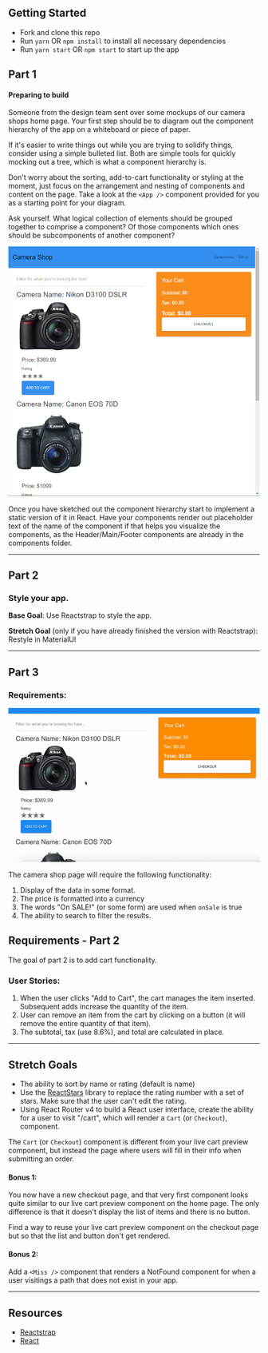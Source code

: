 ## Getting Started
* Fork and clone this repo
* Run `yarn` OR `npm install` to install all necessary dependencies
* Run `yarn start` OR `npm start` to start up the app

## Part 1
#### Preparing to build

Someone from the design team sent over some mockups of our camera shops home page.
Your first step should be to diagram out the component hierarchy of the app on a whiteboard or piece of paper.

If it's easier to write things out while you are trying to solidify things, consider using a simple bulleted list. Both are simple tools for quickly mocking out a tree, which is what a component hierarchy is.

Don't worry about the sorting, add-to-cart functionality or styling at the moment,
just focus on the arrangement and nesting of components and content on the page.
Take a look at the `<App />` component provided for you as a starting point for your diagram.

Ask yourself. What logical collection of elements should be grouped together to comprise a component?
Of those components which ones should be subcomponents of another component?

![Mock Up](overview-photo.PNG)

Once you have sketched out the component hierarchy start to implement a static version of it in React.
Have your components render out placeholder text of the name of the component if that helps you visualize the components, as the Header/Main/Footer components are already in the components folder.

<hr />

## Part 2
### Style your app.

**Base Goal**: Use Reactstrap to style the app.

**Stretch Goal** (only if you have already finished the version with Reactstrap): Restyle in MaterialUI

<hr />

## Part 3
### Requirements:

![Camera Shop Example](base-gif.gif)

The camera shop page will require the following functionality:

1. Display of the data in some format.
1. The price is formatted into a currency
1. The words "On SALE!" (or some form) are used when `onSale` is true
1. The ability to search to filter the results.

## Requirements - Part 2

The goal of part 2 is to add cart functionality.

### User Stories:

1. When the user clicks "Add to Cart", the cart manages the item inserted. Subsequent adds increase the quantity of the item.
1. User can remove an item from the cart by clicking on a button (it will remove the entire quantity of that item).
1. The subtotal, tax (use 8.6%), and total are calculated in place.

<hr />

## Stretch Goals

* The ability to sort by name or rating (default is name)
* Use the [ReactStars](https://www.npmjs.com/package/react-stars) library to replace the rating number with a set of stars. Make sure that the user can't edit the rating.
* Using React Router v4 to build a React user interface, create the ability for a user to visit "/cart", which will render a `Cart` (or `Checkout`), component.

The `Cart` (or `Checkout`) component is different from your live cart preview component, but instead the page where users will fill in their info when submitting an order.

#### Bonus 1:

You now have a new checkout page, and that very first component looks quite similar to our live cart preview component on the home page.
The only difference is that it doesn't display the list of items and there is no button.

Find a way to reuse your live cart preview component on the checkout page but so that the list and button don't get rendered.

#### Bonus 2:

Add a `<Miss />` component that renders a NotFound component for when a user visitings a path that does not exist in your app.


<hr />

## Resources
- [Reactstrap](https://reactstrap.github.io/)
- [React](https://facebook.github.io/react/)
